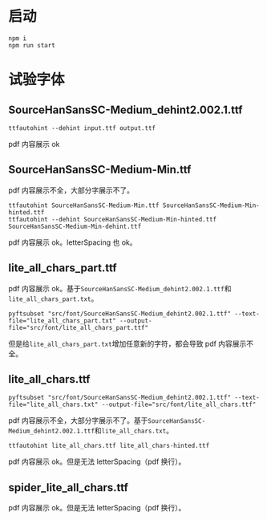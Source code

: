 # 启动

```shell
npm i
npm run start
```

# 试验字体

## SourceHanSansSC-Medium_dehint2.002.1.ttf

```shell
ttfautohint --dehint input.ttf output.ttf
```

pdf 内容展示 ok

## SourceHanSansSC-Medium-Min.ttf

pdf 内容展示不全，大部分字展示不了。

```shell
ttfautohint SourceHanSansSC-Medium-Min.ttf SourceHanSansSC-Medium-Min-hinted.ttf
ttfautohint --dehint SourceHanSansSC-Medium-Min-hinted.ttf SourceHanSansSC-Medium-Min-dehint.ttf
```

pdf 内容展示 ok。letterSpacing 也 ok。

## lite_all_chars_part.ttf

pdf 内容展示 ok。基于`SourceHanSansSC-Medium_dehint2.002.1.ttf`和`lite_all_chars_part.txt`。

```shell
pyftsubset "src/font/SourceHanSansSC-Medium_dehint2.002.1.ttf" --text-file="lite_all_chars_part.txt" --output-file="src/font/lite_all_chars_part.ttf"
```

但是给`lite_all_chars_part.txt`增加任意新的字符，都会导致 pdf 内容展示不全。

## lite_all_chars.ttf

```shell
pyftsubset "src/font/SourceHanSansSC-Medium_dehint2.002.1.ttf" --text-file="lite_all_chars.txt" --output-file="src/font/lite_all_chars.ttf"
```

pdf 内容展示不全，大部分字展示不了。基于`SourceHanSansSC-Medium_dehint2.002.1.ttf`和`lite_all_chars.txt`。

```shell
ttfautohint lite_all_chars.ttf lite_all_chars-hinted.ttf
```

pdf 内容展示 ok。但是无法 letterSpacing（pdf 换行）。

## spider_lite_all_chars.ttf

pdf 内容展示 ok。但是无法 letterSpacing（pdf 换行）。

